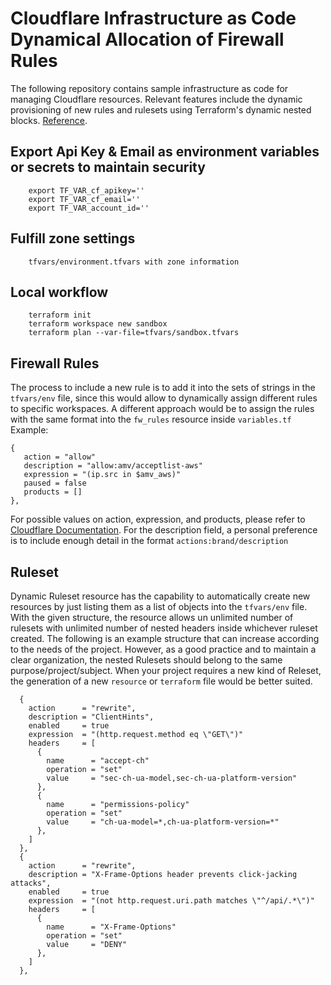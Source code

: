 # Cloudflare Infrastructure as Code Dynamical Allocation of Firewall Rules

The following repository contains sample infrastructure as code for managing Cloudflare resources. Relevant features
include the dynamic provisioning of new rules and rulesets using Terraform's dynamic nested
blocks. [Reference](https://developer.hashicorp.com/terraform/language/expressions/dynamic-blocks).

## Export Api Key & Email as environment variables or secrets to maintain security

        export TF_VAR_cf_apikey=''
        export TF_VAR_cf_email=''
        export TF_VAR_account_id=''

## Fulfill zone settings

        tfvars/environment.tfvars with zone information

## Local workflow

        terraform init
        terraform workspace new sandbox
        terraform plan --var-file=tfvars/sandbox.tfvars

## Firewall Rules

The process to include a new rule is to add it into the sets of strings in the ```tfvars/env``` file, since this would
allow
to dynamically assign different rules to specific workspaces. A different approach would be to assign the rules with the
same format into the ```fw_rules``` resource inside ```variables.tf```
Example:

```
{
   action = "allow"
   description = "allow:amv/acceptlist-aws"
   expression = "(ip.src in $amv_aws)"
   paused = false
   products = []
},
```

For possible values on action, expression, and products, please refer to
[Cloudflare Documentation](https://developers.cloudflare.com/firewall/).
For the description field, a personal preference is to include enough detail in the
format ```actions:brand/description```

## Ruleset

Dynamic Ruleset resource has the capability to automatically create new resources by just listing them as a list of
objects into the ```tfvars/env``` file. With the given structure, the resource allows un unlimited number of rulesets
with unlimited number of nested headers inside whichever ruleset created.
The following is an example structure that can increase according to the needs of the project. However, as a good
practice and to maintain a clear organization, the nested Rulesets should belong to the same purpose/project/subject.
When your project requires a new kind of Releset, the generation of a new ```resource``` or ```terraform``` file would
be better suited.

```
  {
    action      = "rewrite",
    description = "ClientHints",
    enabled     = true
    expression  = "(http.request.method eq \"GET\")"
    headers     = [
      {
        name      = "accept-ch"
        operation = "set"
        value     = "sec-ch-ua-model,sec-ch-ua-platform-version"
      },
      {
        name      = "permissions-policy"
        operation = "set"
        value     = "ch-ua-model=*,ch-ua-platform-version=*"
      },
    ]
  },
  {
    action      = "rewrite",
    description = "X-Frame-Options header prevents click-jacking attacks",
    enabled     = true
    expression  = "(not http.request.uri.path matches \"^/api/.*\")"
    headers     = [
      {
        name      = "X-Frame-Options"
        operation = "set"
        value     = "DENY"
      },
    ]
  },
```